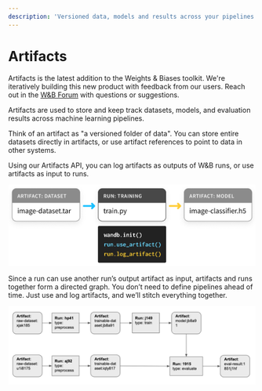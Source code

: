 ```yaml
---
description: 'Versioned data, models and results across your pipelines'
---
```


# Artifacts

Artifacts is the latest addition to the Weights & Biases toolkit. We're iteratively building this new product with feedback from our users. Reach out in the [W&B Forum](http://bit.ly/wandb-forum) with questions or suggestions.

Artifacts are used to store and keep track datasets, models, and evaluation results across machine learning pipelines.

Think of an artifact as "a versioned folder of data". You can store entire datasets directly in artifacts, or use artifact references to point to data in other systems.

 Using our Artifacts API, you can log artifacts as outputs of W&B runs, or use artifacts as input to runs.

![](../.gitbook/assets/simple-artifact-diagram.png)

Since a run can use another run’s output artifact as input, artifacts and runs together form a directed graph. You don’t need to define pipelines ahead of time. Just use and log artifacts, and we’ll stitch everything together.

![](../.gitbook/assets/artifact2.png)

